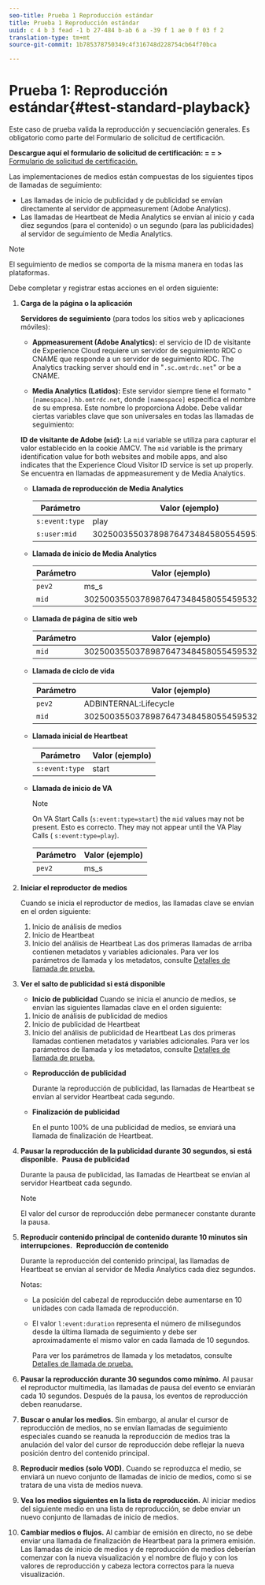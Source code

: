 ```yaml
---
seo-title: Prueba 1 Reproducción estándar
title: Prueba 1 Reproducción estándar
uuid: c 4 b 3 fead -1 b 27-484 b-ab 6 a -39 f 1 ae 0 f 03 f 2
translation-type: tm+mt
source-git-commit: 1b785378750349c4f316748d228754cb64f70bca

---
```



# Prueba 1: Reproducción estándar{#test-standard-playback}

Este caso de prueba valida la reproducción y secuenciación generales. Es obligatorio como parte del Formulario de solicitud de certificación.

**Descargue aquí el formulario de solicitud de certificación: = = &gt;**  [Formulario de solicitud de certificación.](cert_req_form.docx)

Las implementaciones de medios están compuestas de los siguientes tipos de llamadas de seguimiento:
* Las llamadas de inicio de publicidad y de publicidad se envían directamente al servidor de appmeasurement (Adobe Analytics).
* Las llamadas de Heartbeat de Media Analytics se envían al inicio y cada diez segundos (para el contenido) o un segundo (para las publicidades) al servidor de seguimiento de Media Analytics.

>[!NOTE]
>El seguimiento de medios se comporta de la misma manera en todas las plataformas.

Debe completar y registrar estas acciones en el orden siguiente:

1. **Carga de la página o la aplicación**

   **Servidores de seguimiento** (para todos los sitios web y aplicaciones móviles):

   * **Appmeasurement (Adobe Analytics):** el servicio de ID de visitante de Experience Cloud requiere un servidor de seguimiento RDC o CNAME que responde a un servidor de seguimiento RDC. The Analytics tracking server should end in "`.sc.omtrdc.net`" or be a CNAME.

   * **Media Analytics (Latidos):** Este servidor siempre tiene el formato "`[namespace].hb.omtrdc.net`, donde `[namespace]` especifica el nombre de su empresa. Este nombre lo proporciona Adobe.
   Debe validar ciertas variables clave que son universales en todas las llamadas de seguimiento:

   **ID de visitante de Adobe (`mid`):** La `mid` variable se utiliza para capturar el valor establecido en la cookie AMCV. The `mid` variable is the primary identification value for both websites and mobile apps, and also indicates that the Experience Cloud Visitor ID service is set up properly. Se encuentra en llamadas de appmeasurement y de Media Analytics.

   * **Llamada de reproducción de Media Analytics**

      | Parámetro | Valor (ejemplo) |
      |---|---|
      | `s:event:type` | play |
      | `s:user:mid` | 30250035503789876473484580554595324209 |

   * **Llamada de inicio de Media Analytics**

      | Parámetro | Valor (ejemplo) |
      |---|---|
      | `pev2` | ms_s |
      | `mid` | 30250035503789876473484580554595324209 |

   * **Llamada de página de sitio web**

      | Parámetro | Valor (ejemplo) |
      |---|---|
      | `mid` | 30250035503789876473484580554595324209 |

   * **Llamada de ciclo de vida**

      | Parámetro | Valor (ejemplo) |
      |---|---|
      | `pev2` | ADBINTERNAL:Lifecycle |
      | `mid` | 30250035503789876473484580554595324209 |

   * **Llamada inicial de Heartbeat**

      | Parámetro | Valor (ejemplo) |
      |---|---|
      | `s:event:type` | start |

   * **Llamada de inicio de VA**

      >[!NOTE]
      >
      >On VA Start Calls (`s:event:type=start`) the `mid` values may not be present. Esto es correcto. They may not appear until the VA Play Calls ( `s:event:type=play`).

      | Parámetro | Valor (ejemplo) |
      |---|---|
      | `pev2` | ms_s |


1. **Iniciar el reproductor de medios**

   Cuando se inicia el reproductor de medios, las llamadas clave se envían en el orden siguiente:

   1. Inicio de análisis de medios
   1. Inicio de Heartbeat
   1. Inicio del análisis de Heartbeat
   Las dos primeras llamadas de arriba contienen metadatos y variables adicionales. Para ver los parámetros de llamada y los metadatos, consulte [Detalles de llamada de prueba.](/help/sdk-implement/validation/test-call-details.md)

1. **Ver el salto de publicidad si está disponible**

   * **Inicio de publicidad**
   Cuando se inicia el anuncio de medios, se envían las siguientes llamadas clave en el orden siguiente:

   1. Inicio de análisis de publicidad de medios
   1. Inicio de publicidad de Heartbeat
   1. Inicio del análisis de publicidad de Heartbeat
   Las dos primeras llamadas contienen metadatos y variables adicionales. Para ver los parámetros de llamada y los metadatos, consulte [Detalles de llamada de prueba.](/help/sdk-implement/validation/test-call-details.md#section_wz3_yff_f2b)

   * **Reproducción de publicidad**

      Durante la reproducción de publicidad, las llamadas de Heartbeat se envían al servidor Heartbeat cada segundo.

   * **Finalización de publicidad**

      En el punto 100% de una publicidad de medios, se enviará una llamada de finalización de Heartbeat.



1. **Pausar la reproducción de la publicidad durante 30 segundos, si está disponible.**  **Pausa de publicidad**

   Durante la pausa de publicidad, las llamadas de Heartbeat se envían al servidor Heartbeat cada segundo.

   >[!NOTE]
   >
   >El valor del cursor de reproducción debe permanecer constante durante la pausa.

1. **Reproducir contenido principal de contenido durante 10 minutos sin interrupciones.**  **Reproducción de contenido**

   Durante la reproducción del contenido principal, las llamadas de Heartbeat se envían al servidor de Media Analytics cada diez segundos.

   Notas:

   * La posición del cabezal de reproducción debe aumentarse en 10 unidades con cada llamada de reproducción.
   * El valor `l:event:duration` representa el número de milisegundos desde la última llamada de seguimiento y debe ser aproximadamente el mismo valor en cada llamada de 10 segundos.

      Para ver los parámetros de llamada y los metadatos, consulte [Detalles de llamada de prueba.](/help/sdk-implement/validation/test-call-details.md#section_u1l_1gf_f2b)

1. **Pausar la reproducción durante 30 segundos como mínimo.** Al pausar el reproductor multimedia, las llamadas de pausa del evento se enviarán cada 10 segundos. Después de la pausa, los eventos de reproducción deben reanudarse.

1. **Buscar o anular los medios.** Sin embargo, al anular el cursor de reproducción de medios, no se envían llamadas de seguimiento especiales cuando se reanuda la reproducción de medios tras la anulación del valor del cursor de reproducción debe reflejar la nueva posición dentro del contenido principal.

1. **Reproducir medios (solo VOD).** Cuando se reproduzca el medio, se enviará un nuevo conjunto de llamadas de inicio de medios, como si se tratara de una vista de medios nueva.

1. **Vea los medios siguientes en la lista de reproducción.** Al iniciar medios del siguiente medio en una lista de reproducción, se debe enviar un nuevo conjunto de llamadas de inicio de medios.

1. **Cambiar medios o flujos.** Al cambiar de emisión en directo, no se debe enviar una llamada de finalización de Heartbeat para la primera emisión. Las llamadas de inicio de medios y de reproducción de medios deberían comenzar con la nueva visualización y el nombre de flujo y con los valores de reproducción y cabeza lectora correctos para la nueva visualización.

